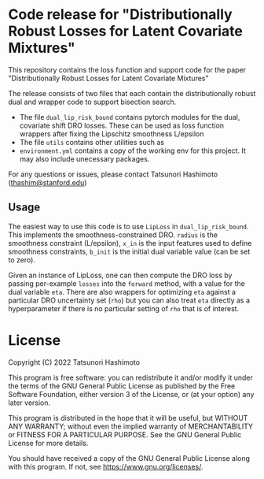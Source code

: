 # Code release for "Distributionally Robust Losses for Latent Covariate Mixtures"

This repository contains the loss function and support code for the paper "Distributionally Robust Losses for Latent Covariate Mixtures"

The release consists of two files that each contain the distributionally robust dual and wrapper code to support bisection search.

- The file `dual_lip_risk_bound` contains pytorch modules for the dual, covariate shift DRO losses. These can be used as loss function wrappers after fixing the Lipschitz smoothness L/epsilon
- The file `utils` contains other utilities such as 
- `environment.yml` contains a copy of the working env for this project. It may also include unecessary packages.

For any questions or issues, please contact Tatsunori Hashimoto (thashim@stanford.edu)
          
## Usage
The easiest way to use this code is to use  `LipLoss` in `dual_lip_risk_bound`. This implements the smoothness-constrained DRO. `radius` is the smoothness constraint (L/epsilon), `x_in` is the input features used to define smoothness constraints, `b_init` is the initial dual variable value (can be set to zero). 

Given an instance of LipLoss, one can then compute the DRO loss by passing per-example `losses` into the `forward` method, with a value for the dual variable `eta`. There are also wrappers for optimizing `eta` against a particular DRO uncertainty set (`rho`) but you can also treat `eta` directly as a hyperparameter if there is no particular setting of `rho` that is of interest. 
          
# License 
Copyright (C) 2022 Tatsunori Hashimoto

This program is free software: you can redistribute it and/or modify
it under the terms of the GNU General Public License as published by
the Free Software Foundation, either version 3 of the License, or
(at your option) any later version.

This program is distributed in the hope that it will be useful,
but WITHOUT ANY WARRANTY; without even the implied warranty of
MERCHANTABILITY or FITNESS FOR A PARTICULAR PURPOSE.  See the
GNU General Public License for more details.

You should have received a copy of the GNU General Public License
along with this program.  If not, see <https://www.gnu.org/licenses/>.
